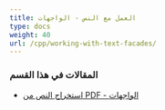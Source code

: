 ```yaml
---
title: العمل مع النص - الواجهات
type: docs
weight: 40
url: /cpp/working-with-text-facades/
---
```


### **المقالات في هذا القسم**

- [استخراج النص من PDF - الواجهات](/pdf/cpp/extract-text-from-pdf-facades/)
```
